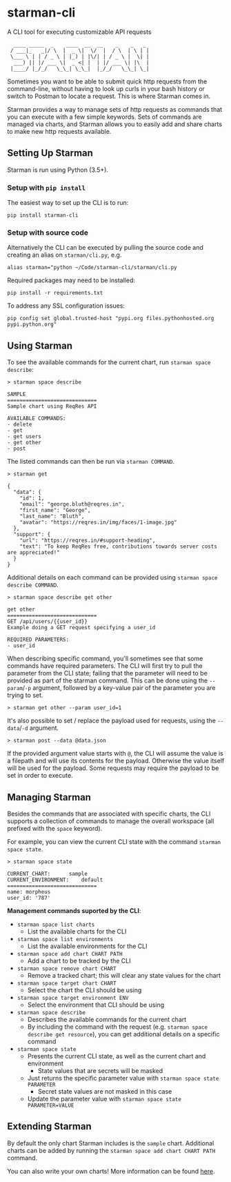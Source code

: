 # starman-cli

A CLI tool for executing customizable API requests

```
  ____ _____  _    ____  __  __    _    _   _ 
 / ___|_   _|/ \  |  _ \|  \/  |  / \  | \ | |
 \___ \ | | / _ \ | |_) | |\/| | / _ \ |  \| |
  ___) || |/ ___ \|  _ <| |  | |/ ___ \| |\  |
 |____/ |_/_/   \_\_| \_\_|  |_/_/   \_\_| \_|
```

Sometimes you want to be able to submit quick http requests from the command-line, without having to look up curls in your bash history or switch to Postman to locate a request.  This is where Starman comes in.

Starman provides a way to manage sets of http requests as commands that you can execute with a few simple keywords.  Sets of commands are managed via charts, and Starman allows you to easily add and share charts to make new http requests available.

## Setting Up Starman

Starman is run using Python (3.5+).

### Setup with `pip install`

The easiest way to set up the CLI is to run:
```
pip install starman-cli
```

### Setup with source code

Alternatively the CLI can be executed by pulling the source code and creating an alias on `starman/cli.py`, e.g.
```
alias starman="python ~/Code/starman-cli/starman/cli.py
```
Required packages may need to be installed:
```
pip install -r requirements.txt
```
To address any SSL configuration issues:
```
pip config set global.trusted-host "pypi.org files.pythonhosted.org pypi.python.org"
```

## Using Starman

To see the available commands for the current chart, run `starman space describe`:
```
> starman space describe

SAMPLE
=============================
Sample chart using ReqRes API

AVAILABLE COMMANDS:
- delete
- get
- get users
- get other
- post
```
The listed commands can then be run via `starman COMMAND`.
```
> starman get

{
  "data": {
    "id": 1,
    "email": "george.bluth@reqres.in",
    "first_name": "George",
    "last_name": "Bluth",
    "avatar": "https://reqres.in/img/faces/1-image.jpg"
  },
  "support": {
    "url": "https://reqres.in/#support-heading",
    "text": "To keep ReqRes free, contributions towards server costs are appreciated!"
  }
}

```
Additional details on each command can be provided using `starman space describe COMMAND`.
```
> starman space describe get other

get other
=============================
GET /api/users/{{user_id}}
Example doing a GET request specifying a user_id

REQUIRED PARAMETERS:
- user_id
```

When describing specific command, you'll sometimes see that some commands have required parameters.  The CLI will first try to pull the parameter from the CLI state; failing that the parameter will need to be provided as part of the starman command.  This can be done using the `--param`/`-p` argument, followed by a key-value pair of the parameter you are trying to set.
```
> starman get other --param user_id=1
```

It's also possible to set / replace the payload used for requests, using the `--data`/`-d` argument.
```
> starman post --data @data.json
```
If the provided argument value starts with `@`, the CLI will assume the value is a filepath and will use its contents for the payload. Otherwise the value itself will be used for the payload.  Some requests may require the payload to be set in order to execute.

## Managing Starman

Besides the commands that are associated with specific charts, the CLI supports a collection of commands to manage the overall workspace (all prefixed with the `space` keyword).

For example, you can view the current CLI state with the command `starman space state`.
```
> starman space state

CURRENT_CHART:		sample
CURRENT_ENVIRONMENT:	default
=============================
name: morpheus
user_id: '787'
```

**Management commands suported by the CLI**:
- `starman space list charts`
    - List the available charts for the CLI
- `starman space list environments`
    - List the available environments for the CLI 
- `starman space add chart CHART PATH`
    - Add a chart to be tracked by the CLI
- `starman space remove chart CHART`
    - Remove a tracked chart; this will clear any state values for the chart
- `starman space target chart CHART`
    - Select the chart the CLI should be using
- `starman space target environment ENV`
    - Select the environment that CLI should be using
- `starman space describe`
    - Describes the available commands for the current chart
    - By including the command with the request (e.g. `starman space describe get resource`), you can get additional details on a specific command
- `starman space state`
    - Presents the current CLI state, as well as the current chart and environment
        - State values that are secrets will be masked
    - Just returns the specific parameter value with `starman space state PARAMETER`
        - Secret state values are not masked in this case
    - Update the parameter value with `starman space state PARAMETER=VALUE`

## Extending Starman

By default the only chart Starman includes is the `sample` chart.  Additional charts can be added by running the `starman space add chart CHART PATH` command.

You can also write your own charts!  More information can be found [here](charts.md).
